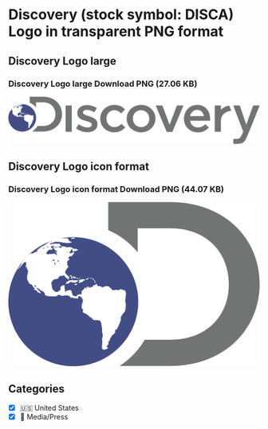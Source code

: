 # Discovery (stock symbol: DISCA) Logo in transparent PNG format

## Discovery Logo large

### Discovery Logo large Download PNG (27.06 KB)

![Discovery Logo large Download PNG (27.06 KB)](/img/orig/DISCA_BIG-55db6d41.png)

## Discovery Logo icon format

### Discovery Logo icon format Download PNG (44.07 KB)

![Discovery Logo icon format Download PNG (44.07 KB)](/img/orig/DISCA-806b6e03.png)



## Categories
- [x] 🇺🇸 United States
- [x] 📰 Media/Press
